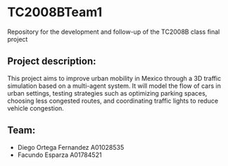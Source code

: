# TC2008BTeam1
Repository for the development and follow-up of the TC2008B class final project


## Project description:
This project aims to improve urban mobility in Mexico through a 3D traffic simulation based on a multi-agent system. It will model the flow of cars in urban settings, testing strategies such as optimizing parking spaces, choosing less congested routes, and coordinating traffic lights to reduce vehicle congestion.

## Team:

- Diego Ortega Fernandez A01028535
- Facundo Esparza A01784521